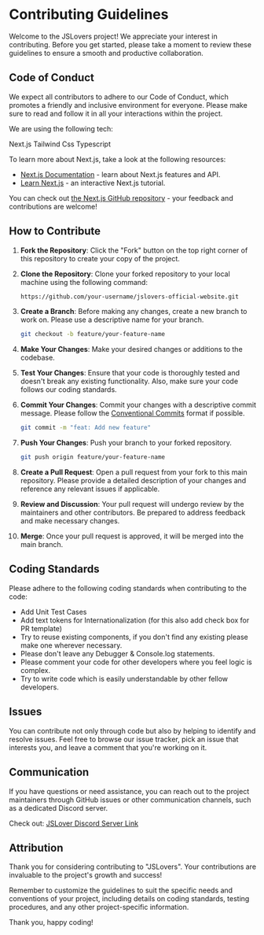# Contributing Guidelines

Welcome to the JSLovers project! We appreciate your interest in contributing. Before you get started, please take a moment to review these guidelines to ensure a smooth and productive collaboration.

## Code of Conduct

We expect all contributors to adhere to our Code of Conduct, which promotes a friendly and inclusive environment for everyone. Please make sure to read and follow it in all your interactions within the project.

We are using the following tech:

Next.js
Tailwind Css
Typescript

To learn more about Next.js, take a look at the following resources:

- [Next.js Documentation](https://nextjs.org/docs) - learn about Next.js features and API.
- [Learn Next.js](https://nextjs.org/learn) - an interactive Next.js tutorial.

You can check out [the Next.js GitHub repository](https://github.com/vercel/next.js/) - your feedback and contributions are welcome!

## How to Contribute

1. **Fork the Repository**: Click the "Fork" button on the top right corner of this repository to create your copy of the project.

2. **Clone the Repository**: Clone your forked repository to your local machine using the following command:

   ```bash
   https://github.com/your-username/jslovers-official-website.git
   ```

3. **Create a Branch**: Before making any changes, create a new branch to work on. Please use a descriptive name for your branch.

   ```bash
   git checkout -b feature/your-feature-name
   ```

4. **Make Your Changes**: Make your desired changes or additions to the codebase.

5. **Test Your Changes**: Ensure that your code is thoroughly tested and doesn't break any existing functionality. Also, make sure your code follows our coding standards.

6. **Commit Your Changes**: Commit your changes with a descriptive commit message. Please follow the [Conventional Commits](https://www.conventionalcommits.org/) format if possible.

   ```bash
   git commit -m "feat: Add new feature"
   ```

7. **Push Your Changes**: Push your branch to your forked repository.

   ```bash
   git push origin feature/your-feature-name
   ```

8. **Create a Pull Request**: Open a pull request from your fork to this main repository. Please provide a detailed description of your changes and reference any relevant issues if applicable.

9. **Review and Discussion**: Your pull request will undergo review by the maintainers and other contributors. Be prepared to address feedback and make necessary changes.

10. **Merge**: Once your pull request is approved, it will be merged into the main branch.

## Coding Standards

Please adhere to the following coding standards when contributing to the code:

- Add Unit Test Cases
- Add text tokens for Internationalization (for this also add check box for PR template)
- Try to reuse existing components, if you don't find any existing please make one wherever necessary.
- Please don't leave any Debugger & Console.log statements.
- Please comment your code for other developers where you feel logic is complex.
- Try to write code which is easily understandable by other fellow developers.

## Issues

You can contribute not only through code but also by helping to identify and resolve issues. Feel free to browse our issue tracker, pick an issue that interests you, and leave a comment that you're working on it.

## Communication

If you have questions or need assistance, you can reach out to the project maintainers through GitHub issues or other communication channels, such as a dedicated Discord server.

Check out: [JSLover Discord Server Link](<https://discord.com/invite/89QtcRw>)

## Attribution

Thank you for considering contributing to "JSLovers". Your contributions are invaluable to the project's growth and success!

Remember to customize the guidelines to suit the specific needs and conventions of your project, including details on coding standards, testing procedures, and any other project-specific information.

Thank you, happy coding!
